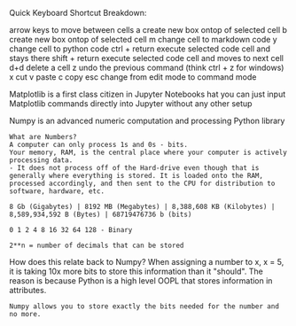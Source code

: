 
Quick Keyboard Shortcut Breakdown:

arrow keys to move between cells
a create new box ontop of selected cell
b create new box ontop of selected cell
m change cell to markdown code
y change cell to python code
ctrl + return  execute selected code cell and stays there
shift + return execute selected code cell and moves to next cell
d+d delete a cell
z undo the previous command (think ctrl + z for windows)
x cut
v paste
c copy
esc change from edit mode to command mode


Matplotlib is a first class citizen in Jupyter Notebooks
    hat you can just input Matplotlib commands directly into Jupyter without any other setup

Numpy is an advanced numeric computation and processing Python library

    What are Numbers?
    A computer can only process 1s and 0s - bits. 
    Your memory, RAM, is the central place where your computer is actively processing data.
    - It does not process off of the Hard-drive even though that is generally where everything is stored. It is loaded onto the RAM, processed accordingly, and then sent to the CPU for distribution to software, hardware, etc. 

    8 Gb (Gigabytes) | 8192 MB (Megabytes) | 8,388,608 KB (Kilobytes) | 8,589,934,592 B (Bytes) | 68719476736 b (bits)

    0 1 2 4 8 16 32 64 128 - Binary

    2**n = number of decimals that can be stored

How does this relate back to Numpy?
    When assigning a number to x, x = 5, it is taking 10x more bits to store this information than it "should". The reason is because Python is a high level OOPL that stores information in attributes.

    Numpy allows you to store exactly the bits needed for the number and no more.


